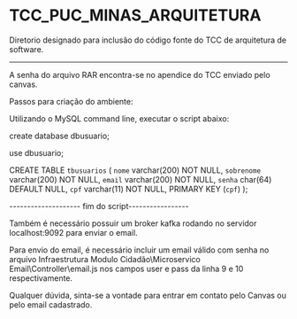 # TCC_PUC_MINAS_ARQUITETURA
Diretorio designado para inclusão do código fonte do TCC de arquitetura de software.

-----------------------------
A senha do arquivo RAR encontra-se no apendice do TCC enviado pelo canvas. 

Passos para criação do ambiente:

Utilizando o MySQL command line, executar o script abaixo:

create database dbusuario;

use dbusuario;

CREATE TABLE `tbusuarios` (
  `nome` varchar(200) NOT NULL,
  `sobrenome` varchar(200) NOT NULL,
  `email` varchar(200) NOT NULL,
  `senha` char(64) DEFAULT NULL,
  `cpf` varchar(11) NOT NULL,
  PRIMARY KEY (`cpf`)
); 

-------------------- fim do script-----------------

Também é necessário possuir um broker kafka rodando no servidor localhost:9092 para enviar o email. 

Para envio do email, é necessário incluir um email válido com senha no arquivo Infraestrutura Modulo Cidadão\Microservico Email\Controller\email.js nos campos user e pass da linha 9 e 10 respectivamente.

Qualquer dúvida, sinta-se a vontade para entrar em contato pelo Canvas ou pelo email cadastrado. 

